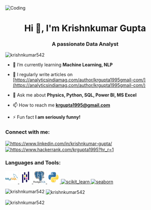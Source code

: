 <img align = "centre" alt="Coding" width="800" src="https://miro.medium.com/v2/resize:fit:3000/format:webp/1*8uKmG5A-goL0qfo0Z-aKww.jpeg">
<h1 align="center">Hi 👋, I'm Krishnkumar Gupta</h1>
<h3 align="center">A passionate Data Analyst</h3>

<p align="left"> <img src="https://komarev.com/ghpvc/?username=krishnkumar542&label=Profile%20views&color=0e75b6&style=flat" alt="krishnkumar542" /> </p>

- 🌱 I’m currently learning **Machine Learning, NLP**

- 📝 I regularly write articles on [https://analyticsindiamag.com/author/krgupta1995gmail-com/](https://analyticsindiamag.com/author/krgupta1995gmail-com/)

- 💬 Ask me about **Physics, Python, SQL, Power BI, MS Excel**

- 📫 How to reach me **krgupta1995@gmail.com**

- ⚡ Fun fact **I am seriously funny!**

<h3 align="left">Connect with me:</h3>
<p align="left">
<a href="https://linkedin.com/in/https://www.linkedin.com/in/krishnkumar-gupta/" target="blank"><img align="center" src="https://raw.githubusercontent.com/rahuldkjain/github-profile-readme-generator/master/src/images/icons/Social/linked-in-alt.svg" alt="https://www.linkedin.com/in/krishnkumar-gupta/" height="30" width="40" /></a>
<a href="https://www.hackerrank.com/https://www.hackerrank.com/krgupta1995?hr_r=1" target="blank"><img align="center" src="https://raw.githubusercontent.com/rahuldkjain/github-profile-readme-generator/master/src/images/icons/Social/hackerrank.svg" alt="https://www.hackerrank.com/krgupta1995?hr_r=1" height="30" width="40" /></a>
</p>

<h3 align="left">Languages and Tools:</h3>
<p align="left"> <a href="https://www.mysql.com/" target="_blank" rel="noreferrer"> <img src="https://raw.githubusercontent.com/devicons/devicon/master/icons/mysql/mysql-original-wordmark.svg" alt="mysql" width="40" height="40"/> </a> <a href="https://pandas.pydata.org/" target="_blank" rel="noreferrer"> <img src="https://raw.githubusercontent.com/devicons/devicon/2ae2a900d2f041da66e950e4d48052658d850630/icons/pandas/pandas-original.svg" alt="pandas" width="40" height="40"/> </a> <a href="https://www.postgresql.org" target="_blank" rel="noreferrer"> <img src="https://raw.githubusercontent.com/devicons/devicon/master/icons/postgresql/postgresql-original-wordmark.svg" alt="postgresql" width="40" height="40"/> </a> <a href="https://www.python.org" target="_blank" rel="noreferrer"> <img src="https://raw.githubusercontent.com/devicons/devicon/master/icons/python/python-original.svg" alt="python" width="40" height="40"/> </a> <a href="https://scikit-learn.org/" target="_blank" rel="noreferrer"> <img src="https://upload.wikimedia.org/wikipedia/commons/0/05/Scikit_learn_logo_small.svg" alt="scikit_learn" width="40" height="40"/> </a> <a href="https://seaborn.pydata.org/" target="_blank" rel="noreferrer"> <img src="https://seaborn.pydata.org/_images/logo-mark-lightbg.svg" alt="seaborn" width="40" height="40"/> </a> </p>

<p><img align="left" src="https://github-readme-stats.vercel.app/api/top-langs?username=krishnkumar542&show_icons=true&locale=en&layout=compact" alt="krishnkumar542" /></p>

<p>&nbsp;<img align="center" src="https://github-readme-stats.vercel.app/api?username=krishnkumar542&show_icons=true&locale=en" alt="krishnkumar542" /></p>

<p><img align="center" src="https://github-readme-streak-stats.herokuapp.com/?user=krishnkumar542&" alt="krishnkumar542" /></p>
